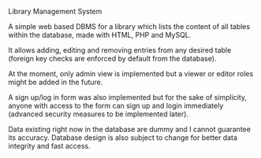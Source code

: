 Library Management System

A simple web based DBMS for a library which lists the content of all tables within the database, made with HTML, PHP and MySQL.

It allows adding, editing and removing entries from any desired table (foreign key checks are enforced by default from the database).

At the moment, only admin view is implemented but a viewer or editor roles might be added in the future.

A sign up/log in form was also implemented but for the sake of simplicity, anyone with access to the form can sign up and login immediately (advanced security measures to be implemented later).

Data existing right now in the database are dummy and I cannot guarantee its accuracy. Database design is also subject to change for better data integrity and fast access.
